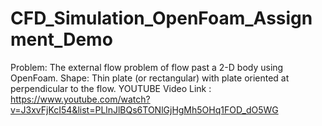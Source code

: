 # CFD_Simulation_OpenFoam_Assignment_Demo
 Problem: The external flow problem of flow past a 2-D body using OpenFoam. Shape: Thin plate (or rectangular) with plate oriented at perpendicular to the flow.
YOUTUBE Video Link : https://www.youtube.com/watch?v=J3xvFjKcI54&list=PLlnJlBQs6TONlGjHgMh5OHq1FOD_dO5WG
